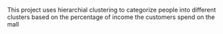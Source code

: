 This project uses hierarchial clustering to categorize people into different clusters based on the percentage of income the customers spend on the mall
